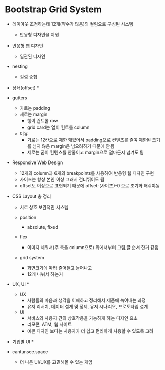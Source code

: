 # Bootstrap Grid System

- 레이아웃 조정하는데 12개(약수가 많음)의 컬럼으로 구성된 시스템
    * 반응형 디자인을 지원
- 반응형 웹 디자인
    * 일관된 디자인

- nesting
    * 컬럼 중첩

- 상쇄(offset)
    * 
- gutters
    * 가로는 padding
    * 세로는 margin
        * 행이 컨트롤 row
        * grid card는 열이 컨트롤 column
    * 이유
        * 가로는 12칸으로 제한 돼있어서 padding으로 컨텐츠를 줄여 제한된 크기를 넘지 않음 margin은 넘으려하기 때문에 안됨
        * 세로는 굳이 컨텐츠를 안줄이고 margin으로 얼마든지 넘겨도 됨
- Responsive Web Design
    * 12개의 column과 6개의 breakpoints를 사용하여 반응형 웹 디자인 구현
    * 사이즈는 항상 본인 이상 그래서 건너뛰어도 됨
    * offset도 이상으로 표현되기 때문에 offset-(사이즈)-0 으로 초기화 해줘야됨



- CSS Layout 총 정리
    * 서로 상호 보완적인 시스템
    * position
        * absolute, fixed
    
    * flex
        * 이미지 세워서(주 축을 column으로) 위에서부터 그림,글 순서 한거 같음
    * grid system
        * 화면크기에 따라 줄어들고 늘어나고
        * 12개 나눠서 하는거

- UX, UI
    * 
    * UX
        * 사람들의 마음과 생각을 이해하고 정리해서 제품에 녹여내는 과정
        * 유저 리서치, 데이터 설계 및 정제, 유저 시나리오, 프로토타입 설계
    * UI
        * 서비스와 사용자 간의 상호작용을 가능하게 하는 디자인 요소
        * 리모콘, ATM, 웹 사이트
        * 예쁜 디자인 보다는 사용자가 더 쉽고 편리하게 사용할 수 있도록 고려

- 기업별 UI
    * 

- cantunsee.space
    * 더 나은 UI/UX를 고민해볼 수 있는 게임